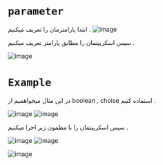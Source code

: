 # `parameter`
ابتدا پارامترمان را تعریف میکنیم .
![image](https://github.com/milad6745/jenkins/assets/113288076/c45014fd-0e57-4dea-80f5-0405b61fe46b)

سپس اسکریپتمان را مطابق پارامتر تعریف میکنیم .


![image](https://github.com/milad6745/jenkins/assets/113288076/2d13cd2d-9029-424e-a448-333a8d06a3a9)



# `Example`
در این مثال میخواهمیم از boolean , choise استفاده کنیم .

![image](https://github.com/milad6745/jenkins/assets/113288076/ec09f88c-76c2-418f-9def-b9a4c09c4bb2)
![image](https://github.com/milad6745/jenkins/assets/113288076/310f99af-4646-4999-a51b-39edf5919b35)

سپس اسکریپتمان را با مظمون زیر اجرا میکنیم .

![image](https://github.com/milad6745/jenkins/assets/113288076/d2e1015f-d457-4172-8700-f3a5326a0947)
![image](https://github.com/milad6745/jenkins/assets/113288076/9d8ecda2-38a9-44be-acd3-0c4f042f7d51)





![image](https://github.com/milad6745/jenkins/assets/113288076/83c25300-80ea-4550-88d3-c786e7e54cb7)
